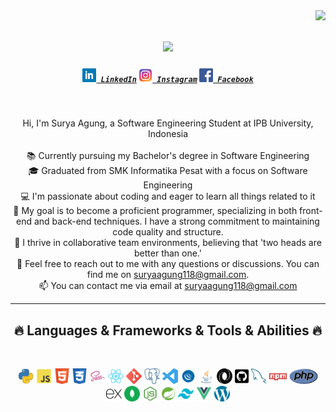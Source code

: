 <img align="right" src="https://visitor-badge.laobi.icu/badge?page_id=suryaagung-Z.suryaagung-Z">

<h1 align="center">
  <a href="https://git.io/typing-svg">
    <img src="https://readme-typing-svg.herokuapp.com/?lines=Hello,+There!+👋;This+is+Surya+Agung;Nice+to+meet+you!&center=true&size=30">
  </a>
</h1>

<h5 align="center">
  <code><a href="https://www.linkedin.com/in/sryaagung" title="LinkedIn Profile"><img width="22" src="images/linkedin.svg"> LinkedIn</a></code>
  <code><a href="https://instagram.com/sryaagung?igshid=OGQ5ZDc2ODk2ZA==" title="Instagram Profile"><img width="22" src="images/instagram.svg"> Instagram</a></code>
  <code><a href="https://instagram.com/sryaagung?igshid=OGQ5ZDc2ODk2ZA==" title="Instagram Profile"><img width="22" src="images/facebook.svg"> Facebook</a></code>
</h5>
<br>
<p align="center">
  Hi, I'm Surya Agung, a Software Engineering Student at IPB University, Indonesia
  <br>
  <br>
  📚 Currently pursuing my Bachelor's degree in Software Engineering
  <br>
  🎓 Graduated from SMK Informatika Pesat with a focus on Software Engineering
  <br>
  💻 I'm passionate about coding and eager to learn all things related to it
  <br>
  🌟 My goal is to become a proficient programmer, specializing in both front-end and back-end techniques. I have a strong commitment to maintaining code quality and structure.
  <br>
  👥 I thrive in collaborative team environments, believing that 'two heads are better than one.'
  <br>
  💬 Feel free to reach out to me with any questions or discussions. You can find me on <a href="mailto:suryaagung118@gmail.com">suryaagung118@gmail.com</a>.
  <br>
  📫 You can contact me via email at <a href="mailto:suryaagung118@gmail.com">suryaagung118@gmail.com</a>
</p>

<hr>
<h2 align="center">🔥 Languages & Frameworks & Tools & Abilities 🔥</h2>
<br>
<p align="center">
  <code><img title="Python" height="25" src="images/python.svg"></code>
  <code><img title="Javascript" height="25" src="images/javascript.svg"></code>
  <code><img title="HTML5" height="25" src="images/html.svg"></code>
  <code><img title="CSS" height="25" src="images/css.svg"></code>
  <code><img title="SASS" height="25" src="images/sass.svg"></code>
  <code><img title="React" height="25" src="images/react.svg"></code>
  <code><img title="Git" height="25" src="images/git.svg"></code>
  <code><img title="PostgreSQL" height="25" src="images/postgresql.svg"></code>
  <code><img title="Visual Studio Code" height="25" src="images/vscode.svg"></code>
  <code><img title="JQuery" height="25" src="images/jquery.svg"></code>
  <code><img title="Java" height="25" src="images/java.svg"></code>
  <code><img title="JSON" height="25" src="images/json.svg"></code>
  <code><img title="GitHub" height="25" src="images/github.svg"></code>
  <code><img title="MySQL" height="25" src="images/mysql.svg"></code>
  <code><img title="npm" height="25" src="images/npm.svg"></code>
  <code><img title="PHP" height="25" src="images/php.svg"></code>
  <code><img title="Express.js" height="25" src="images/expressjs.svg"></code>
  <code><img title="Mongo DB" height="25" src="images/mongodb.svg"></code>
  <code><img title="Node.js" height="25" src="images/nodejs.svg"></code>
  <code><img title="Spring Boot" height="25" src="images/springboot.svg"></code>
  <code><img title="Tailwind CSS" height="25" src="images/tailwind.svg"></code>
  <code><img title="Vue.js" height="25" src="images/vuejs.svg"></code>
  <code><img title="WordPress" height="25" src="images/wordpress.svg"></code>
</p>

<!--
**suryaagung-Z/suryaagung-Z** is a ✨ _special_ ✨ repository because its `README.md` (this file) appears on your GitHub profile.

Here are some ideas to get you started:

- 🔭 I’m currently working on ...
- 🌱 I’m currently learning ...
- 👯 I’m looking to collaborate on ...
- 🤔 I’m looking for help with ...
- 💬 Ask me about ...
- 📫 How to reach me: ...
- 😄 Pronouns: ...
- ⚡ Fun fact: ...
-->
